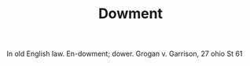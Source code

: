 ---
title: Dowment
letter: D
permalink: "/definitions/bld-dowment.html"
body: In old English law. En-dowment; dower. Grogan v. Garrison, 27 ohio St 61
published_at: '2018-07-07'
source: Black's Law Dictionary 2nd Ed (1910)
layout: post
---